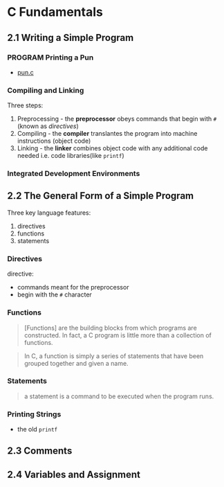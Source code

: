 # C Fundamentals

## 2.1 Writing a Simple Program

### PROGRAM Printing a Pun

- [pun.c](./code/pun.c)

### Compiling and Linking

Three steps:
1. Preprocessing -  the **preprocessor** obeys commands that begin with `#` (known as *directives*)
2. Compiling - the **compiler** translantes the program into machine instructions (object code)
3. Linking - the **linker** combines object code with any additional code needed i.e. code libraries(like `printf`)

### Integrated Development Environments

## 2.2 The General Form of a Simple Program

Three key language features:

1. directives
2. functions
3. statements

### Directives

directive: 
- commands meant for the preprocessor
- begin with the `#` character


### Functions

> [Functions] are the building blocks from which programs are constructed. In fact, a C program is little more than a collection of functions.

> In C, a function is simply a series of statements that have been grouped together and given a name.

### Statements

> a statement is a command to be executed when the program runs.


### Printing Strings

- the old `printf` 

## 2.3 Comments

## 2.4 Variables and Assignment

